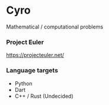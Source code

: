 # Cyro
Mathematical / computational problems

### Project Euler
https://projecteuler.net/

### Language targets
- Python
- Dart
- C++ / Rust (Undecided)
